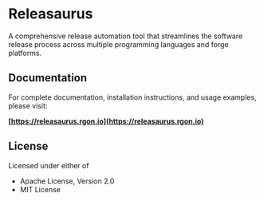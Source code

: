 # Releasaurus

A comprehensive release automation tool that streamlines the software release process across multiple programming languages and forge platforms.

## Documentation

For complete documentation, installation instructions, and usage examples, please visit:

**[https://releasaurus.rgon.io](https://releasaurus.rgon.io)**

## License

Licensed under either of

- Apache License, Version 2.0
- MIT License
